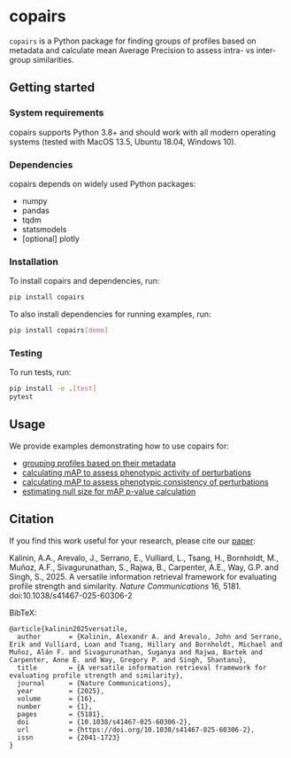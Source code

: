  # copairs

`copairs` is a Python package for finding groups of profiles based on metadata and calculate mean Average Precision to assess intra- vs inter-group similarities.

## Getting started

### System requirements
copairs supports Python 3.8+ and should work with all modern operating systems (tested with MacOS 13.5, Ubuntu 18.04, Windows 10).

### Dependencies
copairs depends on widely used Python packages:
* numpy
* pandas
* tqdm
* statsmodels
* [optional] plotly

### Installation

To install copairs and dependencies, run:
```bash
pip install copairs
```

To also install dependencies for running examples, run:
```bash
pip install copairs[demo]
```

### Testing

To run tests, run:
```bash
pip install -e .[test]
pytest
```

## Usage

We provide examples demonstrating how to use copairs for:
- [grouping profiles based on their metadata](./docs/examples/finding_pairs.ipynb)
- [calculating mAP to assess phenotypic activity of perturbations](./docs/examples/phenotypic_activity.ipynb)
- [calculating mAP to assess phenotypic consistency of perturbations](./docs/examples/phenotypic_consistency.ipynb)
- [estimating null size for mAP p-value calculation](./docs/examples/null_size.ipynb)

## Citation
If you find this work useful for your research, please cite our [paper](https://doi.org/10.1038/s41467-025-60306-2):

Kalinin, A.A., Arevalo, J., Serrano, E., Vulliard, L., Tsang, H., Bornholdt, M., Muñoz, A.F., Sivagurunathan, S., Rajwa, B., Carpenter, A.E., Way, G.P. and Singh, S., 2025. A versatile information retrieval framework for evaluating profile strength and similarity. _Nature Communications_ 16, 5181. doi:10.1038/s41467-025-60306-2

BibTeX:
```
@article{kalinin2025versatile,
  author       = {Kalinin, Alexandr A. and Arevalo, John and Serrano, Erik and Vulliard, Loan and Tsang, Hillary and Bornholdt, Michael and Muñoz, Alán F. and Sivagurunathan, Suganya and Rajwa, Bartek and Carpenter, Anne E. and Way, Gregory P. and Singh, Shantanu},
  title        = {A versatile information retrieval framework for evaluating profile strength and similarity},
  journal      = {Nature Communications},
  year         = {2025},
  volume       = {16},
  number       = {1},
  pages        = {5181},
  doi          = {10.1038/s41467-025-60306-2},
  url          = {https://doi.org/10.1038/s41467-025-60306-2},
  issn         = {2041-1723}
}
```
